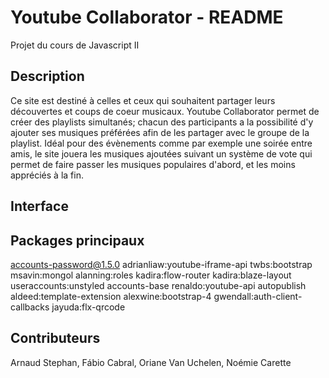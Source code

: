 # Youtube Collaborator - README
Projet du cours de Javascript II 

## Description
Ce site est destiné à celles et ceux qui souhaitent partager leurs découvertes et coups de coeur musicaux. 
Youtube Collaborator permet de créer des playlists simultanés; chacun des participants a la possibilité d'y ajouter ses
musiques préférées afin de les partager avec le groupe de la playlist. Idéal pour des évènements comme par exemple une soirée 
entre amis, le site jouera les musiques ajoutées suivant un système de vote qui permet de faire passer les musiques populaires
d'abord, et les moins appréciés à la fin.

## Interface

## Packages principaux
accounts-password@1.5.0
adrianliaw:youtube-iframe-api
twbs:bootstrap
msavin:mongol
alanning:roles
kadira:flow-router
kadira:blaze-layout
useraccounts:unstyled
accounts-base
renaldo:youtube-api
autopublish
aldeed:template-extension
alexwine:bootstrap-4
gwendall:auth-client-callbacks
jayuda:flx-qrcode

## Contributeurs

Arnaud Stephan, Fábio Cabral, Oriane Van Uchelen, Noémie Carette

